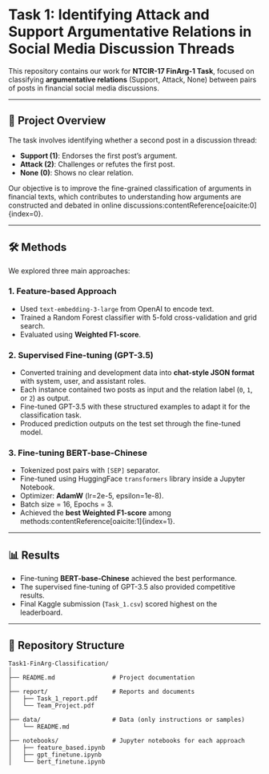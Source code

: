# Task 1: Identifying Attack and Support Argumentative Relations in Social Media Discussion Threads

This repository contains our work for **NTCIR-17 FinArg-1 Task**, focused on classifying **argumentative relations** (Support, Attack, None) between pairs of posts in financial social media discussions.

---

## 📌 Project Overview
The task involves identifying whether a second post in a discussion thread:

- **Support (1)**: Endorses the first post’s argument.  
- **Attack (2)**: Challenges or refutes the first post.  
- **None (0)**: Shows no clear relation.  

Our objective is to improve the fine-grained classification of arguments in financial texts, which contributes to understanding how arguments are constructed and debated in online discussions:contentReference[oaicite:0]{index=0}.

---

## 🛠️ Methods
We explored three main approaches:

### 1. Feature-based Approach
- Used `text-embedding-3-large` from OpenAI to encode text.  
- Trained a Random Forest classifier with 5-fold cross-validation and grid search.  
- Evaluated using **Weighted F1-score**.  

### 2. Supervised Fine-tuning (GPT-3.5)
- Converted training and development data into **chat-style JSON format** with system, user, and assistant roles.  
- Each instance contained two posts as input and the relation label (`0`, `1`, or `2`) as output.  
- Fine-tuned GPT-3.5 with these structured examples to adapt it for the classification task.  
- Produced prediction outputs on the test set through the fine-tuned model.  

### 3. Fine-tuning BERT-base-Chinese
- Tokenized post pairs with `[SEP]` separator.  
- Fine-tuned using HuggingFace `transformers` library inside a Jupyter Notebook.  
- Optimizer: **AdamW** (lr=2e-5, epsilon=1e-8).  
- Batch size = 16, Epochs = 3.  
- Achieved the **best Weighted F1-score** among methods:contentReference[oaicite:1]{index=1}.  

---

## 📊 Results
- Fine-tuning **BERT-base-Chinese** achieved the best performance.  
- The supervised fine-tuning of GPT-3.5 also provided competitive results.  
- Final Kaggle submission (`Task_1.csv`) scored highest on the leaderboard.  

---

## 📂 Repository Structure
```plaintext
Task1-FinArg-Classification/
│
├── README.md                # Project documentation
│
├── report/                  # Reports and documents
│   ├── Task_1_report.pdf
│   └── Team_Project.pdf
│
├── data/                    # Data (only instructions or samples)
│   └── README.md
│
├── notebooks/               # Jupyter notebooks for each approach
│   ├── feature_based.ipynb
│   ├── gpt_finetune.ipynb
│   └── bert_finetune.ipynb

